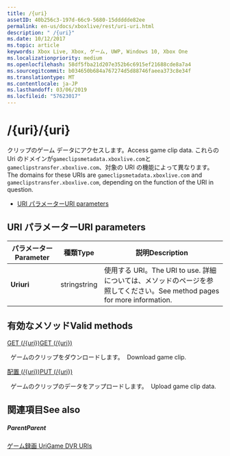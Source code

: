 ```yaml
---
title: /{uri}
assetID: 40b256c3-197d-66c9-5680-15ddddde82ee
permalink: en-us/docs/xboxlive/rest/uri-uri.html
description: " /{uri}"
ms.date: 10/12/2017
ms.topic: article
keywords: Xbox Live, Xbox, ゲーム, UWP, Windows 10, Xbox One
ms.localizationpriority: medium
ms.openlocfilehash: 58df5fba21d207e352b6c6915ef21688cde8a7a4
ms.sourcegitcommit: b034650b684a767274d5d88746faeea373c8e34f
ms.translationtype: MT
ms.contentlocale: ja-JP
ms.lasthandoff: 03/06/2019
ms.locfileid: "57623017"
---
```

# <a name="uri"></a><span data-ttu-id="c5360-104">/{uri}</span><span class="sxs-lookup"><span data-stu-id="c5360-104">/{uri}</span></span>
<span data-ttu-id="c5360-105">クリップのゲーム データにアクセスします。</span><span class="sxs-lookup"><span data-stu-id="c5360-105">Access game clip data.</span></span> <span data-ttu-id="c5360-106">これらの Uri のドメインが`gameclipsmetadata.xboxlive.com`と`gameclipstransfer.xboxlive.com`、対象の URI の機能によって異なります。</span><span class="sxs-lookup"><span data-stu-id="c5360-106">The domains for these URIs are `gameclipsmetadata.xboxlive.com` and `gameclipstransfer.xboxlive.com`, depending on the function of the URI in question.</span></span>
 
  * [<span data-ttu-id="c5360-107">URI パラメーター</span><span class="sxs-lookup"><span data-stu-id="c5360-107">URI parameters</span></span>](#ID4EX)
 
<a id="ID4EX"></a>

 
## <a name="uri-parameters"></a><span data-ttu-id="c5360-108">URI パラメーター</span><span class="sxs-lookup"><span data-stu-id="c5360-108">URI parameters</span></span>
 
| <span data-ttu-id="c5360-109">パラメーター</span><span class="sxs-lookup"><span data-stu-id="c5360-109">Parameter</span></span>| <span data-ttu-id="c5360-110">種類</span><span class="sxs-lookup"><span data-stu-id="c5360-110">Type</span></span>| <span data-ttu-id="c5360-111">説明</span><span class="sxs-lookup"><span data-stu-id="c5360-111">Description</span></span>| 
| --- | --- | --- | 
| <span data-ttu-id="c5360-112"><b>Uri</b></span><span class="sxs-lookup"><span data-stu-id="c5360-112"><b>uri</b></span></span>| <span data-ttu-id="c5360-113">string</span><span class="sxs-lookup"><span data-stu-id="c5360-113">string</span></span>| <span data-ttu-id="c5360-114">使用する URI。</span><span class="sxs-lookup"><span data-stu-id="c5360-114">The URI to use.</span></span> <span data-ttu-id="c5360-115">詳細については、メソッドのページを参照してください。</span><span class="sxs-lookup"><span data-stu-id="c5360-115">See method pages for more information.</span></span>| 
  
<a id="ID4ETB"></a>

 
## <a name="valid-methods"></a><span data-ttu-id="c5360-116">有効なメソッド</span><span class="sxs-lookup"><span data-stu-id="c5360-116">Valid methods</span></span>

[<span data-ttu-id="c5360-117">GET (/{uri})</span><span class="sxs-lookup"><span data-stu-id="c5360-117">GET (/{uri})</span></span>](uri-uriget.md)

<span data-ttu-id="c5360-118">&nbsp;&nbsp;ゲームのクリップをダウンロードします。</span><span class="sxs-lookup"><span data-stu-id="c5360-118">&nbsp;&nbsp;Download game clip.</span></span>

[<span data-ttu-id="c5360-119">配置 (/{uri})</span><span class="sxs-lookup"><span data-stu-id="c5360-119">PUT (/{uri})</span></span>](uri-uriput.md)

<span data-ttu-id="c5360-120">&nbsp;&nbsp;ゲームのクリップのデータをアップロードします。</span><span class="sxs-lookup"><span data-stu-id="c5360-120">&nbsp;&nbsp;Upload game clip data.</span></span>
 
<a id="ID4EAC"></a>

 
## <a name="see-also"></a><span data-ttu-id="c5360-121">関連項目</span><span class="sxs-lookup"><span data-stu-id="c5360-121">See also</span></span>
 
<a id="ID4ECC"></a>

 
##### <a name="parent"></a><span data-ttu-id="c5360-122">Parent</span><span class="sxs-lookup"><span data-stu-id="c5360-122">Parent</span></span> 

[<span data-ttu-id="c5360-123">ゲーム録画 Uri</span><span class="sxs-lookup"><span data-stu-id="c5360-123">Game DVR URIs</span></span>](atoc-reference-dvr.md)

   